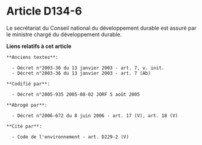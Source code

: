 # Article D134-6

Le secrétariat du Conseil national du développement durable est assuré par le ministre chargé du développement durable.

**Liens relatifs à cet article**

	**Anciens textes**:

	  - Décret n°2003-36 du 13 janvier 2003 - art. 7, v. init.
	  - Décret n°2003-36 du 13 janvier 2003 - art. 7 (Ab)

	**Codifié par**:

	  - Décret n°2005-935 2005-08-02 JORF 5 août 2005

	**Abrogé par**:

	  - Décret n°2006-672 du 8 juin 2006 - art. 17 (V), art. 18 (V)

	**Cité par**:

	  - Code de l'environnement - art. D229-2 (V)
